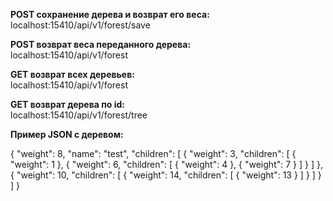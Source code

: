 **POST сохранение дерева и возврат его веса:**  
localhost:15410/api/v1/forest/save

**POST возврат веса переданного дерева:**  
localhost:15410/api/v1/forest

**GET возврат всех деревьев:**  
localhost:15410/api/v1/forest

**GET возврат дерева по id:**  
localhost:15410/api/v1/forest/tree



**Пример JSON с деревом:**

{
  "weight": 8,
  "name": "test",
  "children": [
    {
      "weight": 3,
      "children": [
        {
          "weight": 1
        },
        {
          "weight": 6,
          "children": [
            {
              "weight": 4
            },
            {
              "weight": 7
            }
          ]
        }
      ]
    },
    {
      "weight": 10,
      "children": [
        {
          "weight": 14,
          "children": [
            {
              "weight": 13
            }
          ]
        }
      ]
    }
  ]
}
